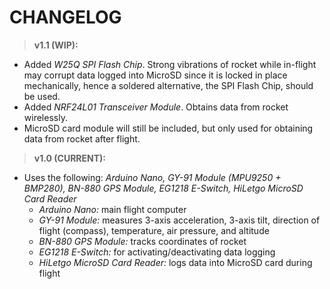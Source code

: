 # CHANGELOG

> **v1.1 (WIP):**
- Added _W25Q SPI Flash Chip_. Strong vibrations of rocket while in-flight may corrupt data logged into MicroSD since it is locked in place mechanically, hence a soldered alternative, the SPI Flash Chip, should be used.
- Added _NRF24L01 Transceiver Module_. Obtains data from rocket wirelessly. 
- MicroSD card module will still be included, but only used for obtaining data from rocket after flight.
 
> **v1.0 (CURRENT):**
- Uses the following: _Arduino Nano, GY-91 Module (MPU9250 + BMP280), BN-880 GPS Module, EG1218 E-Switch, HiLetgo MicroSD Card Reader_
  - _Arduino Nano:_ main flight computer
  - _GY-91 Module:_ measures 3-axis acceleration, 3-axis tilt, direction of flight (compass), temperature, air pressure, and altitude
  - _BN-880 GPS Module:_ tracks coordinates of rocket
  - _EG1218 E-Switch:_ for activating/deactivating data logging
  - _HiLetgo MicroSD Card Reader:_ logs data into MicroSD card during flight
